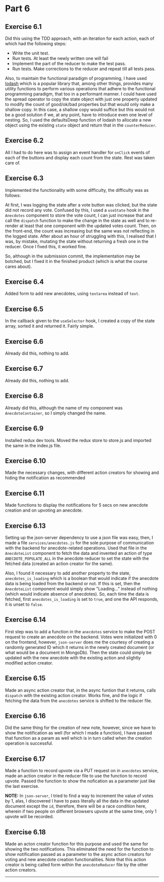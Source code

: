 # Part 6


## Exercise 6.1

Did this using the TDD approach, with an iteration for each action, each of which had the following steps:

 - Write the unit test.
 - Run tests. At least the newly written one will fail
 - Implement the part of the reducer to make the test pass.
 - Run tests. Make corrections to the reducer and repeat till all tests pass.

Also, to maintain the functional paradigm of programming, I have used [lodash](https://lodash.com/) which is a popular library that, among other things, provides many utility functions to perform various operations that adhere to the functional programming paradigm, that too in a performant manner. I could have used the spread operator to copy the state object with just one property updated to modify the count of good/ok/bad properties but that would only make a shallow copy. In this case, a shallow copy would suffice but this would not be a good solution if we, at any point, have to introduce even one level of nesting. So, I used the defaultsDeep function of lodash to allocate a new object using the existing `state` object and return that in the `counterReducer`.


## Exercise 6.2

All I had to do here was to assign an event handler for `onClick` events of each of the buttons and display each count from the state. Rest was taken care of.


## Exercise 6.3

Implemented the functionality with some difficulty, the difficulty was as follows:

At first, I was logging the state after a vote button was clicked, but the state did not record any vote. Confused by this, I used a `useState` hook in the `Anecdotes` component to store the vote count, I can just increase that and call the `dispatch` function to make the change in the state as well and to re-render at least that one component with the updated votes count. Then, on the front-end, the count was increasing but the same was not reflecting in the logged state. After about an hour of struggling with this, I realised that I was, by mistake, mutating the state without returning a fresh one in the reducer. Once I fixed this, it worked fine.

So, although in the submission commit, the implementation may be botched, but I fixed it in the finished product (which is what the course cares about).


## Exercise 6.4

Added form to add new anecdotes, using `textarea` instead of `text`.


## Exercise 6.5

In the callback given to the `useSelector` hook, I created a copy of the state array, sorted it and returned it. Fairly simple.


## Exercise 6.6

Already did this, nothing to add.

## Exercise 6.7

Already did this, nothing to add.

## Exercise 6.8

Already did this, although the name of my component was `AnecdoteContainer`, so I simply changed the name.

## Exercise 6.9

Installed redux dev tools. Moved the redux store to store.js and imported the same in the index.js file.

## Exercise 6.10

Made the necessary changes, with different action creators for showing and hiding the notification as recommended

## Exercise 6.11

Made functions to display the notifications for 5 secs on new anecdote creation and on upvoting an anecdote.

## Exercise 6.13

Setting up the json-server dependency to use a json file was easy, then, I made a file `services/anecdotes.js` for the sole purpose of communication with the backend for anecdote-related operations. Used that file in the `AnecdoteList` component to fetch the data and invented an action of type `ANECDOTE_POPULATE_ALL` in the anecdote reducer to set the state with the fetched data (created an action creator for the same).

Also, I found it necessary to add another property to the state, `anecdotes_is_loading` which is a boolean that would indicate if the anecdote data is being loaded from the backend or not. If this is set, then the `AnecdoteList` component would simply show "Loading..." instead of nothing (which would indicate absence of anecdotes). So, each time the data is fetched, first `anecdotes_is_loading` is set to `true`, and one the API responds, it is unset to `false`.

## Exercise 6.14

First step was to add a function in the `anecdotes` service to make the POST request to create an anecdote on the backend. Votes were initialized with 0 on the frontend, however, `json-server` does me the courtesy of creating a randomly generated ID which it returns in the newly created document (or what would be a document in MongoDb). Then the state could simply be updated with the new anecdote with the existing action and slightly modified action creator.

## Exercise 6.15

Made an async action creator that, in the async funtion that it returns, calls `dispatch` with the existing action creator. Works fine, and the logic if fetching the data from the `anecdotes` service is shifted to the reducer file.

## Exercise 6.16

Did the same thing for the creation of new note, however, since we have to show the notification as well (for which I made a function), I have passed that function as a param as well which is in turn called when the creation operation is successful.

## Exercise 6.17

Made a function to record upvote via a PUT request on in `anecdotes` service, made an action creator in the reducer file to use the function to record upvote. Passed the function to show the nofication as a parameter just like the last exercise.

**NOTE:** In `json-server`, I tried to find a way to increment the value of votes by 1, alas, I discovered I have to pass literally all the data in the updated document except the `id`, therefore, there will be a race condition here, wherein if two people on different browsers upvote at the same time, only 1 upvote will be recorded. 

## Exercise 6.18

Made an acton creator function for this purpose and used the same for showing the two notifications. This eliminated the need for the function to show notification passed as a parameter to the async action creators for voting and new anecdote creation functionalities. Note that this action creator is being called form within the `anecdoteReducer` file by the other action creators.

---